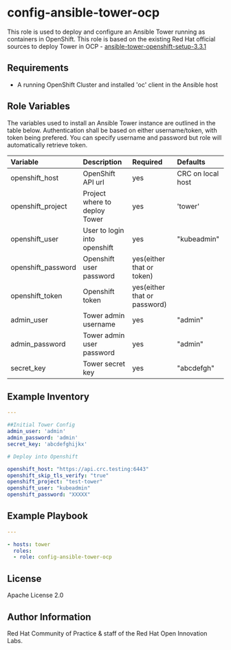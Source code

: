 config-ansible-tower-ocp
========================

This role is used to deploy and configure an Ansible Tower running as containers in OpenShift. This role is based on the existing Red Hat official sources to deploy Tower in OCP - [ansible-tower-openshift-setup-3.3.1](https://releases.ansible.com/ansible-tower/setup_openshift/ansible-tower-openshift-setup-3.3.1.tar.gz)

## Requirements

  - A running OpenShift Cluster and installed 'oc' client in the Ansible host


## Role Variables

The variables used to install an Ansible Tower instance are outlined in the table below. Authentication shall be based on either username/token, with token being prefered. You can specify username and password but role will automatically retrieve token.

| Variable | Description | Required | Defaults |
|:---------|:------------|:---------|:---------|
|openshift_host|OpenShift API url|yes|CRC on local host|
|openshift_project|Project where to deploy Tower|yes|'tower'|
|openshift_user|User to login into openshift|yes|"kubeadmin"|
|openshift_password|Openshift user password|yes(either that or token)||
|openshift_token|Openshift token|yes(either that or password)||
|admin_user|Tower admin username|yes|"admin"|
|admin_password|Tower admin user password|yes|"admin"|
|secret_key|Tower secret key|yes|"abcdefgh"|


## Example Inventory

```yaml
---

##Initial Tower Config
admin_user: 'admin'
admin_password: 'admin'
secret_key: 'abcdefghijkx'

# Deploy into Openshift

openshift_host: "https://api.crc.testing:6443"
openshift_skip_tls_verify: "true"
openshift_project: "test-tower"
openshift_user: "kubeadmin"
openshift_password: "XXXXX"

```

## Example Playbook

```yaml
---

- hosts: tower
  roles:
  - role: config-ansible-tower-ocp
```


License
-------

Apache License 2.0


Author Information
------------------

Red Hat Community of Practice & staff of the Red Hat Open Innovation Labs.
